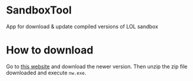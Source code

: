 # SandboxTool

App for download & update compiled versions of LOL sandbox 

# How to download

Go to [this website](https://github.com/DeudlyYT/SandboxTool/releases) and download the newer version. Then unzip the zip file downloaded and execute `nw.exe`. 
